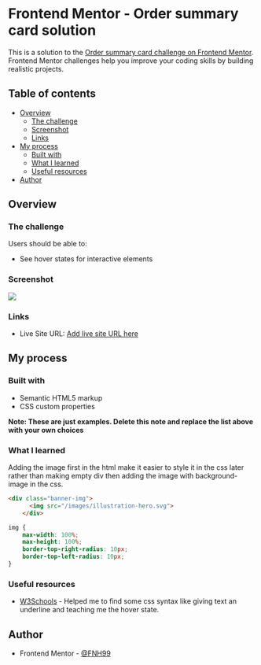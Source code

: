 # Frontend Mentor - Order summary card solution

This is a solution to the [Order summary card challenge on Frontend Mentor](https://www.frontendmentor.io/challenges/order-summary-component-QlPmajDUj). Frontend Mentor challenges help you improve your coding skills by building realistic projects. 

## Table of contents

- [Overview](#overview)
  - [The challenge](#the-challenge)
  - [Screenshot](#screenshot)
  - [Links](#links)
- [My process](#my-process)
  - [Built with](#built-with)
  - [What I learned](#what-i-learned)
  - [Useful resources](#useful-resources)
- [Author](#author)

## Overview

### The challenge

Users should be able to:

- See hover states for interactive elements

### Screenshot

![](.images/screenshot.jpg)

### Links

- Live Site URL: [Add live site URL here](https://order-summary-component-main-livid-seven.vercel.app)

## My process

### Built with

- Semantic HTML5 markup
- CSS custom properties

**Note: These are just examples. Delete this note and replace the list above with your own choices**

### What I learned

Adding the image first in the html make it easier to style it in the css later rather than making empty div then adding the image with background-image in the css.

```html
<div class="banner-img">
      <img src="/images/illustration-hero.svg">
    </div>
```
```css
img {
    max-width: 100%;
    max-height: 100%;
    border-top-right-radius: 10px;
    border-top-left-radius: 10px;
}
```


### Useful resources

- [W3Schools](https://www.w3schools.com/css/default.asp) - Helped me to find some css syntax like giving text an underline and teaching me the hover state.

## Author

- Frontend Mentor - [@FNH99](https://www.frontendmentor.io/profile/FNH99)


